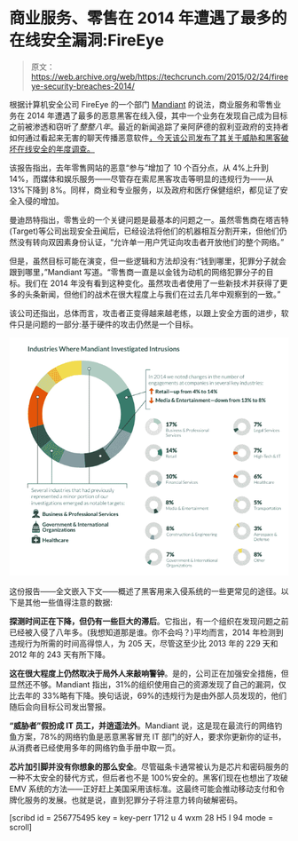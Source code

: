 # 商业服务、零售在 2014 年遭遇了最多的在线安全漏洞:FireEye 

> 原文：<https://web.archive.org/web/https://techcrunch.com/2015/02/24/fireeye-security-breaches-2014/>

根据计算机安全公司 FireEye 的一个部门 [Mandiant](https://web.archive.org/web/20230326055549/http://www.mandiant.com/) 的说法，商业服务和零售业务在 2014 年遭遇了最多的恶意黑客在线入侵，其中一个业务在发现自己成为目标之前被渗透和窃听了*整整八年*。最近的新闻追踪了亲阿萨德的叙利亚政府的支持者如何通过看起来无害的聊天传播恶意软件[，今天该公司发布了其关于威胁和黑客破坏在线安全的年度调查。](https://web.archive.org/web/20230326055549/http://www.techmeme.com/150203/p5#a150203p5)

该报告指出，去年零售网站的恶意“参与”增加了 10 个百分点，从 4%上升到 14%，而媒体和娱乐服务——尽管存在索尼黑客攻击等明显的违规行为——从 13%下降到 8%。同样，商业和专业服务，以及政府和医疗保健组织，都见证了安全入侵的增加。

曼迪昂特指出，零售业的一个关键问题是最基本的问题之一。虽然零售商在塔吉特(Target)等公司出现安全丑闻后，已经设法将他们的机器相互分割开来，但他们仍然没有转向双因素身份认证，“允许单一用户凭证向攻击者开放他们的整个网络。”

但是，虽然目标可能在演变，但一些逻辑和方法却没有:“钱到哪里，犯罪分子就会跟到哪里，”Mandiant 写道。“零售商一直是以金钱为动机的网络犯罪分子的目标。我们在 2014 年没有看到这种变化。虽然攻击者使用了一些新技术并获得了更多的头条新闻，但他们的战术在很大程度上与我们在过去几年中观察到的一致。”

该公司还指出，总体而言，攻击者正变得越来越老练，以跟上安全方面的进步，软件只是问题的一部分:基于硬件的攻击仍然是一个目标。

![Screen Shot 2015-02-24 at 12.51.16](img/db888937ea72561b250bf189a85acdf1.png)

这份报告——全文嵌入下文——概述了黑客用来入侵系统的一些更常见的途径。以下是其他一些值得注意的数据:

**探测时间正在下降，但仍有一些巨大的滞后**。它指出，有一个组织在发现问题之前已经被入侵了八年多。(我想知道那是谁。你不会吗？)平均而言，2014 年检测到违规行为所需的时间高得惊人，为 205 天，尽管这至少比 2013 年的 229 天和 2012 年的 243 天有所下降。

**这在很大程度上仍然取决于局外人来敲响警钟**。是的，公司正在加强安全措施，但显然还不够。Mandiant 指出，31%的组织使用自己的资源发现了自己的漏洞，仅比去年的 33%略有下降。换句话说，69%的违规行为是由外部人员发现的，他们随后会向目标公司发出警报。

**“威胁者”假扮成 IT 员工，并逍遥法外**。Mandiant 说，这是现在最流行的网络钓鱼方案，78%的网络钓鱼是恶意黑客冒充 IT 部门的好人，要求你更新你的证书，从消费者已经使用多年的网络钓鱼手册中取一页。

**芯片加引脚并没有你想象的那么安全**。尽管磁条卡通常被认为是芯片和密码服务的一种不太安全的替代方式，但后者也不是 100%安全的。黑客们现在也想出了攻破 EMV 系统的方法——正好赶上美国采用该标准。这最终可能会推动移动支付和令牌化服务的发展。也就是说，直到犯罪分子将注意力转向破解密码。

[scribd id = 256775495 key = key-perr 1712 u 4 wxm 28 H5 I 94 mode = scroll]